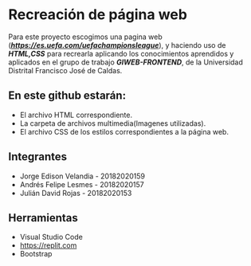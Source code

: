 # Recreación de página web

Para este proyecto escogimos una pagina web (***https://es.uefa.com/uefachampionsleague***), y haciendo uso de ***HTML,CSS*** para recrearla aplicando los conocimientos aprendidos y aplicados en el grupo de trabajo ***GIWEB-FRONTEND***, de la Universidad Distrital Francisco José de Caldas.

## En este github estarán:

* El archivo HTML correspondiente.
* La carpeta de archivos multimedia(Imagenes utilizadas).
* El archivo CSS de los estilos correspondientes a la página web.


## Integrantes

* Jorge Edison Velandia - 20182020159
* Andrés Felipe Lesmes - 20182020157
* Julián David Rojas - 20182020153

## Herramientas

* Visual Studio Code
* https://replit.com
* Bootstrap


